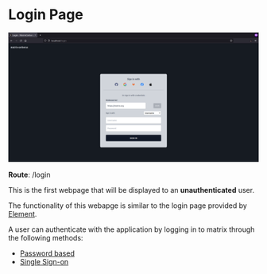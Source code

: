 Login Page
==============

![Login](../assets/login.png)

**Route**: /login

This is the first webpage that will be displayed to an **unauthenticated** user.

The functionality of this webapge is similar to the login page provided by [Element](https://app.element.io/#/login).

A user can authenticate with the application by logging in to matrix through the following methods:
- [Password based](https://spec.matrix.org/v1.3/client-server-api/#password-based)
- [Single Sign-on](https://spec.matrix.org/v1.3/client-server-api/#single-sign-on)
